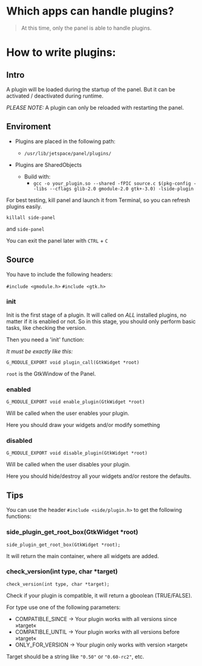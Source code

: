# Which apps can handle plugins?
 > At this time, only the panel is able to handle plugins.

# How to write plugins:

## Intro

A plugin will be loaded during the startup of the panel.
But it can be activated / deactivated  during runtime.

_PLEASE NOTE:_ A plugin can only be reloaded with restarting the panel.

## Enviroment

* Plugins are placed in the following path:

    * `/usr/lib/jetspace/panel/plugins/`

* Plugins are SharedObjects
    * Build with:
        * `gcc -o your_plugin.so --shared -fPIC source.c $(pkg-config --libs --cflags glib-2.0 gmodule-2.0 gtk+-3.0) -lside-plugin`

For best testing, kill panel and launch it from Terminal, so you can refresh
plugins easily.

`killall side-panel`

and `side-panel`

You can exit the panel later with `CTRL` + `C`

## Source

You have to include the following headers:

`#include <gmodule.h>`
`#include <gtk.h>`


### init

Init is the first stage of a plugin. It will called on _ALL_ installed plugins, no matter
if it is enabled or not. So in this stage, you should only perform basic tasks, like checking the version.

Then you need a 'init' function:

_It must be exactly like this:_

`G_MODULE_EXPORT void plugin_call(GtkWidget *root)`

`root` is the GtkWindow of the Panel.

### enabled

`G_MODULE_EXPORT void enable_plugin(GtkWidget *root)`

Will be called when the user enables your plugin.

Here you should draw your widgets and/or modify something

### disabled

`G_MODULE_EXPORT void disable_plugin(GtkWidget *root)`

Will be called when the user disables your plugin.

Here you should hide/destroy all your widgets and/or restore the defaults.

## Tips

You can use the header `#include <side/plugin.h>` to get the following
functions:



### side_plugin_get_root_box(GtkWidget \*root)

`side_plugin_get_root_box(GtkWidget *root);`

It will return the main container, where all widgets are added.


### check_version(int type, char \*target)

`check_version(int type, char *target);`

Check if your plugin is compatible, it will return a gboolean (TRUE/FALSE).

For type use one of the following parameters:

 * COMPATIBLE_SINCE  -> Your plugin works with all versions since »target«
 * COMPATIBLE_UNTIL  -> Your plugin works with all versions before »target«
 * ONLY_FOR_VERSION  -> Your plugin only works with version »target«

 Target should be a string like `"0.50"` or `"0.60-rc2"`, etc.
